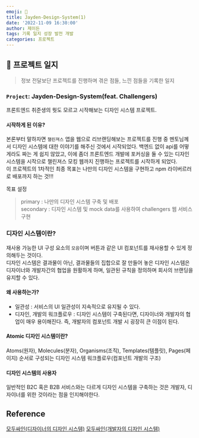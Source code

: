 ```yaml
---
emoji: 🔨
title: Jayden-Design-System(1)
date: '2022-11-09 16:30:00'
author: 제이든
tags: 기록 일지 성장 발전 개발
categories: 프로젝트
---
```


## 🔨 프로젝트 일지

> 정보 전달보단 프로젝트를 진행하며 겪은 점들, 느낀 점들을 기록한 일지

### `Project`: Jayden-Design-System(feat. Challengers)

프론트엔드 취준생의 뭣도 모르고 시작해보는 디자인 시스템 프로젝트.<br/>

#### 시작하게 된 이유?

본론부터 말하자면 `챌린져스` 앱을 웹으로 리브랜딩해보는 프로젝트를 진행 중 멘토님께서 디자인 시스템에 대한 이야기를 해주신 것에서 시작되었다. 백엔드 없이 api를 어떻게라도 짜는 게 쉽지 않았고, 이에 좀더 프론트엔드 개발에 포커싱을 둘 수 있는 디자인 시스템을 시작으로 챌린져스 모킹 웹까지 진행하는 프로젝트를 시작하게 되었다.<br/>
이 프로젝트의 1차적인 최종 목표는 나만의 디자인 시스템을 구현하고 npm 라이버르러로 배포까지 하는 것!!!<br/>

목표 설정

> primary : 나만의 디자인 시스템 구축 및 배포<br/>
> secondary : 디자인 시스템 및 mock data를 사용하여 challengers 웹 서비스 구현

### 디자인 시스템이란?

재사용 가능한 UI 구성 요소의 `모음`이며 버튼과 같은 UI 컴포넌트를 재사용할 수 있게 정의해두는 것이다.<br/>
디자인 시스템은 결과물이 아닌, 결과물들의 집합으로 잘 만들어 놓은 디자인 시스템은 디자이너와 개발자간의 협업을 원활하게 하며, 일관된 규칙을 정의하며 회사의 브랜딩을 유지할 수 있다.

#### 왜 사용하는가?

- 일관성 : 서비스의 UI 일관성이 지속적으로 유지될 수 있다.
- 디자인, 개발의 워크플로우 : 디자인 시스템이 구축된다면, 디자이너와 개발자의 협업이 매우 용이해진다. 즉, 개발자의 컴포넌트 개발 시 굉장히 큰 이점이 된다.

#### Atomic 디자인 시스템이란?

Atoms(원자), Molecules(분자), Organisms(조직), Templates(템플릿), Pages(페이지) 순서로 구성되는 디자인 시스템 워크플로우(컴포넌트 개발의 구조)

#### 디자인 시스템의 사용자

일반적인 B2C 혹은 B2B 서비스와는 다르게 디자인 시스템을 구축하는 것은 개발자, 디자이너를 위한 것이라는 점을 인지해야한다.

## Reference

[모두싸인(디자이너의 디자인 시스템)](https://team.modusign.co.kr/%EC%82%AC%EB%9E%8C%EC%9D%84-%ED%96%A5%ED%95%9C-%EC%8B%9C%EC%8A%A4%ED%85%9C-%EC%A4%80%EB%B9%84%ED%95%98%EA%B8%B0-b7848638fb8)
[모두싸인(개발자의 디자인 시스템)](https://team.modusign.co.kr/%EC%9E%98-%EC%82%AC%EC%9A%A9%ED%95%A0-%EC%88%98-%EC%9E%88%EB%8A%94-%EB%94%94%EC%9E%90%EC%9D%B8-%EC%8B%9C%EC%8A%A4%ED%85%9C-%EC%BB%B4%ED%8F%AC%EB%84%8C%ED%8A%B8-%EB%A7%8C%EB%93%A4%EA%B8%B0-7387b40f547a)

```toc

```
